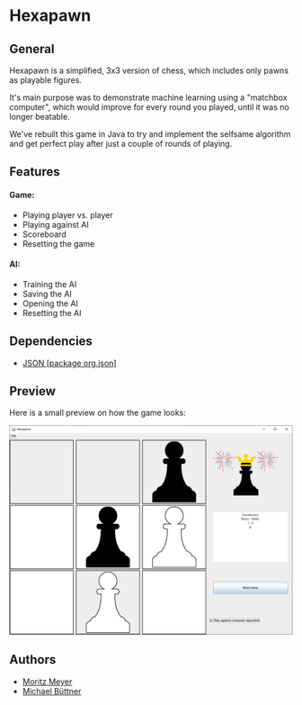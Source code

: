 # Hexapawn

## **General**

Hexapawn is a simplified, 3x3 version of chess, which includes only pawns as playable figures. 

It's main purpose was to demonstrate machine learning using a "matchbox computer", which would improve for every round you played, until it was no longer beatable.

We've rebuilt this game in Java to try and implement the selfsame algorithm and get perfect play after just a couple of rounds of playing.

## **Features**
  #### **Game:**
  *   Playing player vs. player
  *   Playing against AI
  *   Scoreboard
  *   Resetting the game
  #### **AI:**
  *  Training the AI
  *  Saving the AI
  *  Opening the AI
  *  Resetting the AI

## **Dependencies**
*  [JSON [package org.json]](https://github.com/stleary/JSON-java)

## **Preview**
Here is a small preview on how the game looks:

![img.png](pictures/demonstration.png)

## **Authors**

- [Moritz Meyer](https://github.com/MoritzMy)
- [Michael Büttner](https://github.com/Miiichiiii)

